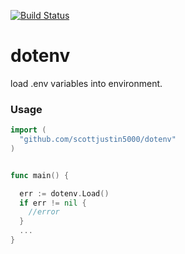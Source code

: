 [![Build Status](https://travis-ci.org/scottjustin5000/dot.env.svg?branch=master)](https://travis-ci.org/scottjustin5000/dot.env)
# dotenv

load .env variables into environment.

### Usage

```go
import (
  "github.com/scottjustin5000/dotenv"
)


func main() {

  err := dotenv.Load()
  if err != nil {
    //error
  }
  ...
}

```
